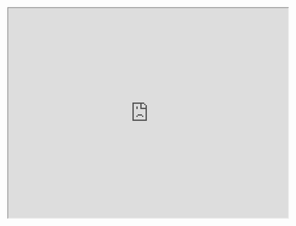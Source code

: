 <iframe src="https://drive.google.com/file/d/15cPdRN-afT3pCSgewQ2QEKETKH4fCGMr/preview" width="640" height="480"></iframe>
